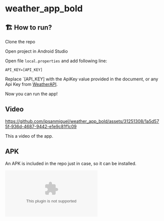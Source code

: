 # weather_app_bold

## 🏗️ How to run?

Clone the repo

Open project in Android Studio

Open file `local.properties` and add following line:

```
API_KEY=[API_KEY]
```
Replace `[API_KEY] with the ApiKey value provided in the document, or any Api Key from [WeatherAPI](https://www.weatherapi.com/).

Now you can run the app!

## Video

https://github.com/jpsanmiguel/weather_app_bold/assets/31251308/1a5d575f-936d-4687-9442-e1e9c81f1c09

This a video of the app.

## APK

An APK is included in the repo just in case, so it can be installed. 

![APK](https://github.com/jpsanmiguel/weather_app_bold/blob/main/APK/app-debug.apk)
